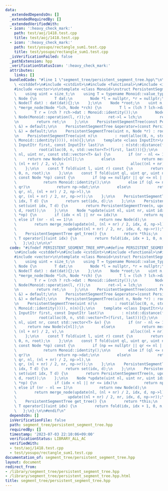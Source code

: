 ```yaml
---
data:
  _extendedDependsOn: []
  _extendedRequiredBy: []
  _extendedVerifiedWith:
  - icon: ':heavy_check_mark:'
    path: test/aoj/1418.test.cpp
    title: test/aoj/1418.test.cpp
  - icon: ':heavy_check_mark:'
    path: test/yosupo/rectangle_sum1.test.cpp
    title: test/yosupo/rectangle_sum1.test.cpp
  _isVerificationFailed: false
  _pathExtension: hpp
  _verificationStatusIcon: ':heavy_check_mark:'
  attributes:
    links: []
  bundledCode: "#line 1 \"segment_tree/persistent_segment_tree.hpp\"\n\n\n\n#include\
    \ <cstddef>\n#include <cstdint>\n#include <functional>\n#include <iterator>\n\
    #include <vector>\n\ntemplate <class Monoid>\nstruct PersistentSegmentTree {\n\
    \    using uint = size_t;\n    using T = typename Monoid::value_type;\n\n    struct\
    \ Node {\n        T dat;\n        Node *l = nullptr, *r = nullptr;\n\n       \
    \ Node(T dat) : dat(dat){};\n    };\n\n    Node *root;\n    uint n;\n\n    Node\
    \ *merge_node(Node *lch, Node *rch) {\n        T l = (lch ? lch->dat : Monoid::identity());\n\
    \        T r = (rch ? rch->dat : Monoid::identity());\n        Node *ret = new\
    \ Node(Monoid::operation(l, r));\n        ret->l = lch;\n        ret->r = rch;\n\
    \n        return ret;\n    };\n\n    PersistentSegmentTree(const PersistentSegmentTree\
    \ &) = default;\n\n    PersistentSegmentTree &operator=(const PersistentSegmentTree\
    \ &) = default;\n\n    PersistentSegmentTree(uint n, Node *r) : root(r), n(n){};\n\
    \n    PersistentSegmentTree(uint n)\n        : root(alloc(0, n, std::vector<T>(n,\
    \ Monoid::identity()))), n(n){};\n\n    template <class InputItr>\n    PersistentSegmentTree(const\
    \ InputItr first, const InputItr last)\n        : n(std::distance(first, last)),\n\
    \          root(alloc(0, n, std::vector<T>(first, last))){};\n\n    Node *alloc(uint\
    \ nl, uint nr, const std::vector<T> &v) {\n        if (nr - nl <= 1)\n       \
    \     return new Node(v[nl]);\n        else\n            return merge_node(alloc(nl,\
    \ (nl + nr) / 2, v),\n                              alloc((nl + nr) / 2, nr, v));\n\
    \    };\n\n    const T fold(uint l, uint r) const {\n        return fold(l, r,\
    \ 0, n, root);\n    };\n\n    const T fold(uint ql, uint qr, uint nl, uint nr,\
    \ const Node *np) const {\n        if (np == nullptr || qr <= nl || nr <= ql)\n\
    \            return Monoid::identity();\n\n        else if (ql <= nl && nr <=\
    \ qr)\n            return np->dat;\n\n        else\n            return Monoid::operation(fold(ql,\
    \ qr, nl, (nl + nr) / 2, np->l),\n                                     fold(ql,\
    \ qr, (nl + nr) / 2, nr, np->r));\n    };\n\n    PersistentSegmentTree update(uint\
    \ idx, T d) {\n        return set(idx, d);\n    };\n\n    PersistentSegmentTree\
    \ set(uint idx, T d) {\n        return PersistentSegmentTree(n, update(0, n, idx,\
    \ d, root));\n    };\n\n    Node *update(uint nl, uint nr, uint idx, T d, Node\
    \ *np) {\n        if (idx < nl || nr <= idx)\n            return np;\n       \
    \ else if (nr - nl == 1)\n            return new Node(d);\n        else\n    \
    \        return merge_node(update(nl, (nl + nr) / 2, idx, d, np->l),\n       \
    \                       update((nl + nr) / 2, nr, idx, d, np->r));\n    };\n\n\
    \    PersistentSegmentTree get_tree() {\n        return *this;\n    };\n\n   \
    \ T operator[](uint idx) {\n        return fold(idx, idx + 1, 0, n, root);\n \
    \   };\n};\n\n\n"
  code: "#ifndef PERSISTENT_SEGMENT_TREE_HPP\n#define PERSISTENT_SEGMENT_TREE_HPP\n\
    \n#include <cstddef>\n#include <cstdint>\n#include <functional>\n#include <iterator>\n\
    #include <vector>\n\ntemplate <class Monoid>\nstruct PersistentSegmentTree {\n\
    \    using uint = size_t;\n    using T = typename Monoid::value_type;\n\n    struct\
    \ Node {\n        T dat;\n        Node *l = nullptr, *r = nullptr;\n\n       \
    \ Node(T dat) : dat(dat){};\n    };\n\n    Node *root;\n    uint n;\n\n    Node\
    \ *merge_node(Node *lch, Node *rch) {\n        T l = (lch ? lch->dat : Monoid::identity());\n\
    \        T r = (rch ? rch->dat : Monoid::identity());\n        Node *ret = new\
    \ Node(Monoid::operation(l, r));\n        ret->l = lch;\n        ret->r = rch;\n\
    \n        return ret;\n    };\n\n    PersistentSegmentTree(const PersistentSegmentTree\
    \ &) = default;\n\n    PersistentSegmentTree &operator=(const PersistentSegmentTree\
    \ &) = default;\n\n    PersistentSegmentTree(uint n, Node *r) : root(r), n(n){};\n\
    \n    PersistentSegmentTree(uint n)\n        : root(alloc(0, n, std::vector<T>(n,\
    \ Monoid::identity()))), n(n){};\n\n    template <class InputItr>\n    PersistentSegmentTree(const\
    \ InputItr first, const InputItr last)\n        : n(std::distance(first, last)),\n\
    \          root(alloc(0, n, std::vector<T>(first, last))){};\n\n    Node *alloc(uint\
    \ nl, uint nr, const std::vector<T> &v) {\n        if (nr - nl <= 1)\n       \
    \     return new Node(v[nl]);\n        else\n            return merge_node(alloc(nl,\
    \ (nl + nr) / 2, v),\n                              alloc((nl + nr) / 2, nr, v));\n\
    \    };\n\n    const T fold(uint l, uint r) const {\n        return fold(l, r,\
    \ 0, n, root);\n    };\n\n    const T fold(uint ql, uint qr, uint nl, uint nr,\
    \ const Node *np) const {\n        if (np == nullptr || qr <= nl || nr <= ql)\n\
    \            return Monoid::identity();\n\n        else if (ql <= nl && nr <=\
    \ qr)\n            return np->dat;\n\n        else\n            return Monoid::operation(fold(ql,\
    \ qr, nl, (nl + nr) / 2, np->l),\n                                     fold(ql,\
    \ qr, (nl + nr) / 2, nr, np->r));\n    };\n\n    PersistentSegmentTree update(uint\
    \ idx, T d) {\n        return set(idx, d);\n    };\n\n    PersistentSegmentTree\
    \ set(uint idx, T d) {\n        return PersistentSegmentTree(n, update(0, n, idx,\
    \ d, root));\n    };\n\n    Node *update(uint nl, uint nr, uint idx, T d, Node\
    \ *np) {\n        if (idx < nl || nr <= idx)\n            return np;\n       \
    \ else if (nr - nl == 1)\n            return new Node(d);\n        else\n    \
    \        return merge_node(update(nl, (nl + nr) / 2, idx, d, np->l),\n       \
    \                       update((nl + nr) / 2, nr, idx, d, np->r));\n    };\n\n\
    \    PersistentSegmentTree get_tree() {\n        return *this;\n    };\n\n   \
    \ T operator[](uint idx) {\n        return fold(idx, idx + 1, 0, n, root);\n \
    \   };\n};\n\n#endif\n"
  dependsOn: []
  isVerificationFile: false
  path: segment_tree/persistent_segment_tree.hpp
  requiredBy: []
  timestamp: '2023-07-03 22:10:06+09:00'
  verificationStatus: LIBRARY_ALL_AC
  verifiedWith:
  - test/aoj/1418.test.cpp
  - test/yosupo/rectangle_sum1.test.cpp
documentation_of: segment_tree/persistent_segment_tree.hpp
layout: document
redirect_from:
- /library/segment_tree/persistent_segment_tree.hpp
- /library/segment_tree/persistent_segment_tree.hpp.html
title: segment_tree/persistent_segment_tree.hpp
---
```

